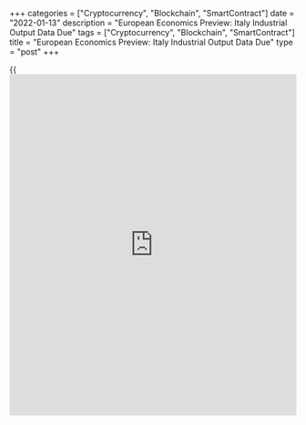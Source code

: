 +++
categories = ["Cryptocurrency", "Blockchain", "SmartContract"]
date = "2022-01-13"
description = "European Economics Preview: Italy Industrial Output Data Due"
tags = ["Cryptocurrency", "Blockchain", "SmartContract"]
title = "European Economics Preview: Italy Industrial Output Data Due"
type = "post"
+++

{{<iframe id="large-banner" src="https://www.bounty.group/#slide=25.0" width="100%" height="600" scrolling="no" style="border: 0px solid rgb(216, 221, 230); border-radius: 3px;">}}

Industrial production from Italy is due on Thursday, headlining a light
day for the European economic [news](https://www.letsplayfx.com/blog/forex-news-website/).

At 2.00 am ET, industrial output data for November is due from Turkey.
Production had increased 8.5 percent in October.

At 3.00 am ET, the Czech Statistical Office is scheduled to issue retail
sales data for November. Sales are forecast to grow 11.8 percent
annually after rising 5.6 percent in October.

At 4.00 am ET, Italy's Istat releases industrial production data for
November. Economists expect industrial output to grow 0.5 percent on
month, reversing a 0.6 percent fall in October.

In the meantime, economic bulletin is due from the European Central
Bank.

At 4.30 am ET, the Bank of England is scheduled to issue Credit
Conditions Survey results.

Half an hour later, consumer price data is due from Greece. Inflation is
seen rising to 5.4 percent in December from 4.8 percent in November.

For comments and feedback [contact](https://www.playgroundfx.com/contact/): editorial@rtt[news](https://www.letsplayfx.com/blog/forex-news-website/).com

[Economic News][1]

 **What parts of the world are seeing the best (and worst) economic
performances lately? Click[here][2] to check out our [Econ Scorecard][2]
and find out! See up-to-the-moment [ranking](https://www.playgroundfx.com/blog/crypto-exchange-ranking/)s for the best and worst
performers in [GDP][2], [unemployment rate][3], [inflation][4] and much
more.**

   1. www.rtt[news](https://www.letsplayfx.com/blog/forex-news-website/).com/Content/EconomicNews.aspx
   2. www.rtt[news](https://www.letsplayfx.com/blog/forex-news-website/).com/economic-scorecard/world-rank/GDP/highest-performance.aspx
   3. www.rtt[news](https://www.letsplayfx.com/blog/forex-news-website/).com/economic-scorecard/world-rank/unemployment-rate/lowest-performance.aspx
   4. www.rtt[news](https://www.letsplayfx.com/blog/forex-news-website/).com/economic-scorecard/world-rank/CPI/highest-performance.aspx